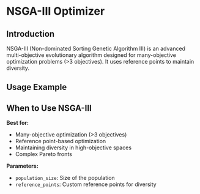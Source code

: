 # NSGA-III Optimizer

## Introduction

NSGA-III (Non-dominated Sorting Genetic Algorithm III) is an advanced multi-objective evolutionary algorithm designed for many-objective optimization problems (>3 objectives). It uses reference points to maintain diversity.

## Usage Example



## When to Use NSGA-III

**Best for:**
- Many-objective optimization (>3 objectives)
- Reference point-based optimization
- Maintaining diversity in high-objective spaces
- Complex Pareto fronts

**Parameters:**
- `population_size`: Size of the population
- `reference_points`: Custom reference points for diversity
